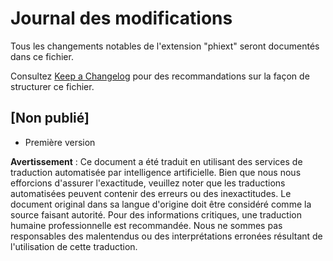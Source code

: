 # Journal des modifications

Tous les changements notables de l'extension "phiext" seront documentés dans ce fichier.

Consultez [Keep a Changelog](http://keepachangelog.com/) pour des recommandations sur la façon de structurer ce fichier.

## [Non publié]

- Première version

**Avertissement** :
Ce document a été traduit en utilisant des services de traduction automatisée par intelligence artificielle. Bien que nous nous efforcions d'assurer l'exactitude, veuillez noter que les traductions automatisées peuvent contenir des erreurs ou des inexactitudes. Le document original dans sa langue d'origine doit être considéré comme la source faisant autorité. Pour des informations critiques, une traduction humaine professionnelle est recommandée. Nous ne sommes pas responsables des malentendus ou des interprétations erronées résultant de l'utilisation de cette traduction.